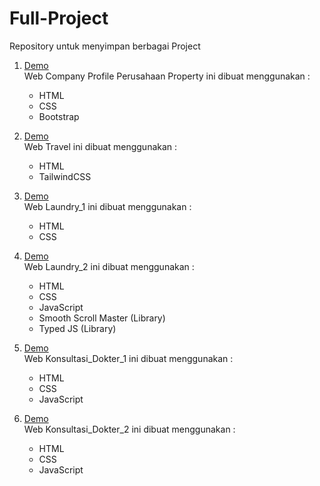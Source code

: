 # Full-Project
Repository untuk menyimpan berbagai Project

1. [Demo](https://gusalitt.github.io/Full-Project/1_Company_Profile_Perusahaan_Property/company_profile.html)                                                            
   Web Company Profile Perusahaan Property ini dibuat menggunakan :
   - HTML
   - CSS
   - Bootstrap

2. [Demo](https://gusalitt.github.io/Full-Project/2_Travel/public/Travel.html)                                                                                                  
   Web Travel ini dibuat menggunakan :
   - HTML
   - TailwindCSS

3. [Demo](https://gusalitt.github.io/Full-Project/3_Laundry_1/index.html)                                                                                                  
   Web Laundry_1 ini dibuat menggunakan :
   - HTML
   - CSS

4. [Demo](https://gusalitt.github.io/Full-Project/4_Laundry_2/index.html)                                                                                                 
   Web Laundry_2 ini dibuat menggunakan :
   - HTML
   - CSS
   - JavaScript
   - Smooth Scroll Master (Library)
   - Typed JS (Library)

5. [Demo](https://gusalitt.github.io/Full-Project/5_Konsultasi_Dokter_1/index.html)                                                                                                 
   Web Konsultasi_Dokter_1 ini dibuat menggunakan :
   - HTML
   - CSS
   - JavaScript

6. [Demo](https://gusalitt.github.io/Full-Project/6_Konsultasi_Dokter_2/index.html)                                                                                                 
   Web Konsultasi_Dokter_2 ini dibuat menggunakan :
   - HTML
   - CSS
   - JavaScript
   
